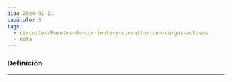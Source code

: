 ```yaml
---
dia: 2024-03-11
capitulo: 6
tags:
  - circuitos/Fuentes-de-corriente-y-circuitos-con-cargas-activas
  - nota
---
```

### Definición
---
